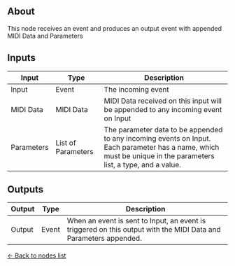 ## About
This node receives an event and produces an output event with appended MIDI Data and Parameters

## Inputs
Input | Type | Description
------------ | ------|-------
Input | Event | The incoming event
MIDI Data | MIDI Data | MIDI Data received on this input will be appended to any incoming event on Input
Parameters | List of Parameters | The parameter data to be appended to any incoming events on Input. Each parameter has a name, which must be unique in the parameters list, a type, and a value. 

## Outputs
Output | Type| Description
------------ | -------|------
Output | Event | When an event is sent to Input, an event is triggered on this output with the MIDI Data and Parameters appended.

[<- Back to nodes list](Nodes)
